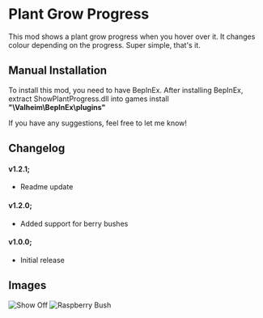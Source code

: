# Plant Grow Progress
This mod shows a plant grow progress when you hover over it. It changes colour depending on the progress. Super simple, that's it.

## Manual Installation
To install this mod, you need to have BepInEx. After installing BepInEx, extract ShowPlantProgress.dll into games install **"\Valheim\BepInEx\plugins"**

If you have any suggestions, feel free to let me know!

## Changelog

#### v1.2.1;
* Readme update

#### v1.2.0;
* Added support for berry bushes

#### v1.0.0;
* Initial release

## Images

![Show Off](https://fivem.fail/gta5/Network/NetworkIsTutorialSessionChangePending/tRaNsMKBm.png)
![Raspberry Bush](https://fivem.fail/gta5/Audio/FindRadioStationIndex/NCG4081BEb.png)